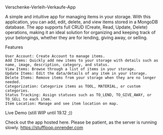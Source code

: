Verschenke-Verleih-Verkaufe-App

A simple and intuitive app for managing items in your storage. 
With this application, you can add, edit, delete, and view items stored in a MongoDB database. 
The app supports full CRUD (Create, Read, Update, Delete) operations, making it an ideal solution for organizing and keeping track of your belongings, 
whether they are for lending, giving away, or selling.

Features

    User Account: Create Account to manage items.
    Add Items: Quickly add new items to your storage with details such as name, image, description, category, and status.
    View Items: Browse through a list of items in your storage.
    Update Items: Edit the data/details of any item in your storage.
    Delete Items: Remove items from your storage when they are no longer needed.
    Categorization: Categorize items as TOOL, MATERIAL, or custom categories.
    Status Tracking: Assign statuses such as TO_LEND, TO_GIVE_AWAY, or TO_SELL to each item.
    Item Location: Manage and see item location on map.

Live Demo (still WIP until 19.12 ;))

Check out the app hosted here. 
Please be patient, as the server is running slowly. 
https://stuffloop.onrender.com
